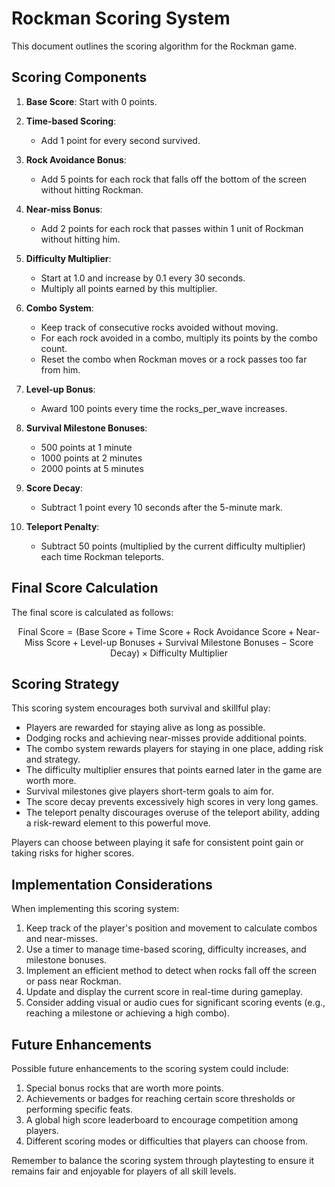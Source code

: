 # Rockman Scoring System

This document outlines the scoring algorithm for the Rockman game.

## Scoring Components

1. **Base Score**: Start with 0 points.

2. **Time-based Scoring**:
   - Add 1 point for every second survived.

3. **Rock Avoidance Bonus**:
   - Add 5 points for each rock that falls off the bottom of the screen without hitting Rockman.

4. **Near-miss Bonus**:
   - Add 2 points for each rock that passes within 1 unit of Rockman without hitting him.

5. **Difficulty Multiplier**:
   - Start at 1.0 and increase by 0.1 every 30 seconds.
   - Multiply all points earned by this multiplier.

6. **Combo System**:
   - Keep track of consecutive rocks avoided without moving.
   - For each rock avoided in a combo, multiply its points by the combo count.
   - Reset the combo when Rockman moves or a rock passes too far from him.

7. **Level-up Bonus**:
   - Award 100 points every time the rocks_per_wave increases.

8. **Survival Milestone Bonuses**:
   - 500 points at 1 minute
   - 1000 points at 2 minutes
   - 2000 points at 5 minutes

9. **Score Decay**:
   - Subtract 1 point every 10 seconds after the 5-minute mark.

10. **Teleport Penalty**:
    - Subtract 50 points (multiplied by the current difficulty multiplier) each time Rockman teleports.

## Final Score Calculation

The final score is calculated as follows:

$$
\text{Final Score} = (\text{Base Score} + \text{Time Score} + \text{Rock Avoidance Score} + \text{Near-Miss Score} + \text{Level-up Bonuses} + \text{Survival Milestone Bonuses} - \text{Score Decay}) \times \text{Difficulty Multiplier}
$$

## Scoring Strategy

This scoring system encourages both survival and skillful play:
- Players are rewarded for staying alive as long as possible.
- Dodging rocks and achieving near-misses provide additional points.
- The combo system rewards players for staying in one place, adding risk and strategy.
- The difficulty multiplier ensures that points earned later in the game are worth more.
- Survival milestones give players short-term goals to aim for.
- The score decay prevents excessively high scores in very long games.
- The teleport penalty discourages overuse of the teleport ability, adding a risk-reward element to this powerful move.

Players can choose between playing it safe for consistent point gain or taking risks for higher scores.

## Implementation Considerations

When implementing this scoring system:
1. Keep track of the player's position and movement to calculate combos and near-misses.
2. Use a timer to manage time-based scoring, difficulty increases, and milestone bonuses.
3. Implement an efficient method to detect when rocks fall off the screen or pass near Rockman.
4. Update and display the current score in real-time during gameplay.
5. Consider adding visual or audio cues for significant scoring events (e.g., reaching a milestone or achieving a high combo).

## Future Enhancements

Possible future enhancements to the scoring system could include:
1. Special bonus rocks that are worth more points.
2. Achievements or badges for reaching certain score thresholds or performing specific feats.
3. A global high score leaderboard to encourage competition among players.
4. Different scoring modes or difficulties that players can choose from.

Remember to balance the scoring system through playtesting to ensure it remains fair and enjoyable for players of all skill levels.
